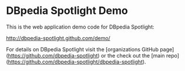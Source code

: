# DBpedia Spotlight Demo

This is the web application demo code for DBpedia Spotlight:

http://dbpedia-spotlight.github.com/demo/

For details on DBpedia Spotlight visit the [organizations GitHub page] (https://github.com/dbpedia-spotlight) or the check out the [main repo] (https://github.com/dbpedia-spotlight/dbpedia-spotlight).
